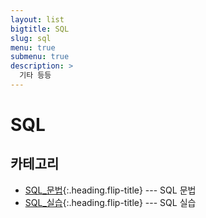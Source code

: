 ```yaml
---
layout: list
bigtitle: SQL
slug: sql
menu: true
submenu: true
description: >
  기타 등등
---
```


# SQL

## 카테고리

* [SQL_문법]{:.heading.flip-title} --- SQL 문법
* [SQL_실습]{:.heading.flip-title} --- SQL 실습

[SQL_문법]: /sqlgrammar/
[SQL_실습]: /sqlpractice/

